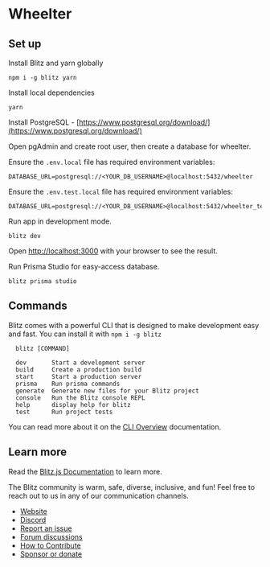 # **Wheelter**

## Set up

Install Blitz and yarn globally

```
npm i -g blitz yarn
```

Install local dependencies

```
yarn
```

Install PostgreSQL - [https://www.postgresql.org/download/](https://www.postgresql.org/download/)

Open pgAdmin and create root user, then create a database for wheelter.

Ensure the `.env.local` file has required environment variables:

```
DATABASE_URL=postgresql://<YOUR_DB_USERNAME>@localhost:5432/wheelter
```

Ensure the `.env.test.local` file has required environment variables:

```
DATABASE_URL=postgresql://<YOUR_DB_USERNAME>@localhost:5432/wheelter_test
```

Run app in development mode.

```
blitz dev
```

Open [http://localhost:3000](http://localhost:3000) with your browser to see the result.

Run Prisma Studio for easy-access database.

```
blitz prisma studio
```
## Commands

Blitz comes with a powerful CLI that is designed to make development easy and fast. You can install it with `npm i -g blitz`

```
  blitz [COMMAND]

  dev       Start a development server
  build     Create a production build
  start     Start a production server
  prisma    Run prisma commands
  generate  Generate new files for your Blitz project
  console   Run the Blitz console REPL
  help      display help for blitz
  test      Run project tests
```

You can read more about it on the [CLI Overview](https://blitzjs.com/docs/cli-overview) documentation.

## Learn more

Read the [Blitz.js Documentation](https://blitzjs.com/docs/getting-started) to learn more.

The Blitz community is warm, safe, diverse, inclusive, and fun! Feel free to reach out to us in any of our communication channels.

- [Website](https://blitzjs.com/)
- [Discord](https://discord.blitzjs.com/)
- [Report an issue](https://github.com/blitz-js/blitz/issues/new/choose)
- [Forum discussions](https://github.com/blitz-js/blitz/discussions)
- [How to Contribute](https://blitzjs.com/docs/contributing)
- [Sponsor or donate](https://github.com/blitz-js/blitz#sponsors-and-donations)
